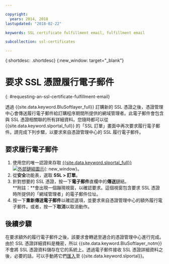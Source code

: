 ```yaml
---

copyright:
  years: 2014, 2018
lastupdated: "2018-02-22"

keywords: SSL certificate fulfillment email, fulfillment email

subcollection: ssl-certificates

---
```


{:shortdesc: .shortdesc}
{:new_window: target="_blank"}

# 要求 SSL 憑證履行電子郵件
{: #requesting-an-ssl-certificate-fulfillment-email}

透過 {{site.data.keyword.BluSoftlayer_full}} 訂購新的 SSL 憑證之後，憑證管理中心會傳送履行電子郵件給訂購程序期間所提供的網域管理者。此電子郵件會包含與 SSL 憑證相關聯的所有詳細資料。您隨時都可以從 {{site.data.keyword.slportal_full}} 的「SSL 訂單」畫面中再次要求履行電子郵件。請完成下列步驟，以要求來自憑證管理中心的 SSL 履行電子郵件。

## 要求履行電子郵件

1. 使用您的唯一認證來存取 [{{site.data.keyword.slportal_full}} ![外部鏈結圖示](../../icons/launch-glyph.svg "外部鏈結圖示")](https://control.softlayer.com/){: new_window}。
2. 從**安全**功能表，選取 **SSL > 訂單**。
3. 針對想要的 SSL 憑證，按一下**電子郵件**直欄中的**傳送**鏈結。<br/>**附註：**會出現一個蹦現視窗，以確認要求。這個視窗包含要求 SSL 憑證時所提供的「網域管理者」的電子郵件位址。
4. 按一下**重新傳送電子郵件**以確認選項，並要求來自憑證管理中心的額外履行電子郵件。或者，按一下**取消**以取消動作。

## 後續步驟

在要求額外的履行電子郵件之後，該要求會轉遞至適合的憑證管理中心進行完成。由於 SSL 憑證詳細資料是機密，所以 {{site.data.keyword.BluSoftlayer_notm}} 不會將 SSL 憑證資料儲存在它的系統上。透過電子郵件接收 SSL 憑證詳細資料之後，必要的話，可以手動將它們[匯入](/docs/infrastructure/ssl-certificates?topic=ssl-certificates-importing-ssl-certificates)至 {{site.data.keyword.slportal}}。
